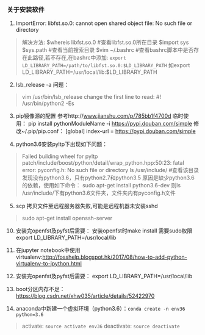 ﻿### 关于安装软件
 1. ImportError: libfst.so.0: cannot open shared object file: No such file or directory
 >解决方法:
 >\$whereis libfst.so.0 #查看libfst.so.0所在目录
 >\$import sys
 >\$sys.path #查看当前搜索目录
 >\$vim ~/.bashrc  #查看bashrc脚本中是否存在此路径,若不存在,在bashrc中添加:
 >`export LD_LIBRARY_PATH=/path/to/libfst.so.0:$LD_LIBRARY_PATH`
 >如export LD_LIBRARY_PATH=/usr/local/lib:$LD_LIBRARY_PATH

 2. lsb_release -a 问题：
 > vim /usr/bin/lsb_release
 > change the first line to read: #! /usr/bin/python2 -Es
 > 
 3.  pip镜像源的配置
参考http://www.jianshu.com/p/785bb1f4700d
临时使用：
pip install pythonModuleName -i https://pypi.douban.com/simple
修改~/.pip/pip.conf：
[global]
index-url = https://pypi.douban.com/simple 

 4. python3.6安装pyltp下出现如下问题：
 >Failed building wheel for pyltp
 >patch/include/boost/python/detail/wrap_python.hpp:50:23: fatal error: pyconfig.h: No such file or directory
 >ls /usr/include/  #查看该目录发现没有python3.6，只有python2.7和python3.5
 >原因是缺少python3.6的依赖，使用如下命令：
 >sudo apt-get install python3.6-dev
 >则ls /usr/include/下有python3.6文件夹，文件夹内有pyconfig.h文件

 5. scp 拷贝文件至远程服务器失败,可能是远程机器未安装sshd
 >sudo apt-get install openssh-server

 10. 安装完openfst及pyfst后需要：
 安装openfst时make install 需要sudo权限
  export LD_LIBRARY_PATH=/usr/local/lib

 11. 在jupyter notebook中使用virtualenv:http://fosshelp.blogspot.hk/2017/08/how-to-add-python-virtualenv-to-ipython.html
 6. 安装完openfst及pyfst后需要：
export LD_LIBRARY_PATH=/usr/local/lib

 7. boot分区内存不足：https://blog.csdn.net/xhw035/article/details/52422970

 8. anaconda中新建一个虚拟环境（python3.6）：`conda create -n env36 python=3.6`
 > activate: `source activate env36`
 > deactivate: `source deactivate`
